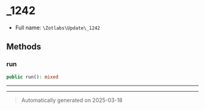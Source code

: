 
# _1242





* Full name: `\Zotlabs\Update\_1242`




## Methods


### run



```php
public run(): mixed
```












***


***
> Automatically generated on 2025-03-18
